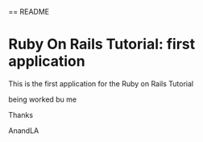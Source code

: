 == README

# Ruby On Rails Tutorial: first application

This is the first application for the
Ruby on Rails Tutorial

being worked bu me

Thanks

AnandLA
